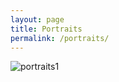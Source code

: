 ```yaml
---
layout: page
title: Portraits
permalink: /portraits/
---
```


![portraits1](/assets/images/portraits1.jpg)
